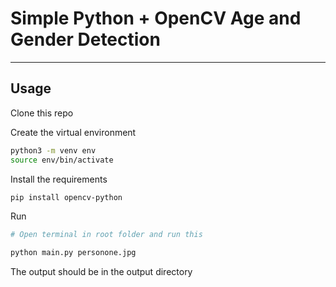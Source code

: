 # Simple Python + OpenCV Age and Gender Detection

---

## Usage 

Clone this repo 


Create the virtual environment

```bash
python3 -m venv env
source env/bin/activate
```

Install the requirements

```bash
pip install opencv-python
```

Run

```bash
# Open terminal in root folder and run this 

python main.py personone.jpg
```

The output should be in the output directory
